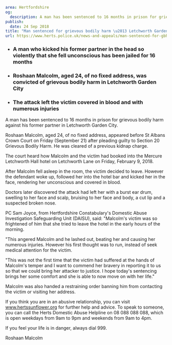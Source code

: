 ```yaml
area: Hertfordshire
og:
  description: A man has been sentenced to 16 months in prison for grievous bodily harm against his former partner in Letchworth Garden City.
publish:
  date: 24 Sep 2018
title: "Man sentenced for grievous bodily harm \u2013 Letchworth Garden City"
url: https://www.herts.police.uk/news-and-appeals/man-sentenced-for-gbh-letchworth-garden-city-1817
```

* ### A man who kicked his former partner in the head so violently that she fell unconscious has been jailed for 16 months

 * ### Roshaan Malcolm, aged 24, of no fixed address, was convicted of grievous bodily harm in Letchworth Garden City

 * ### The attack left the victim covered in blood and with numerous injuries

A man has been sentenced to 16 months in prison for grievous bodily harm against his former partner in Letchworth Garden City.

Roshaan Malcolm, aged 24, of no fixed address, appeared before St Albans Crown Court on Friday (September 21) after pleading guilty to Section 20 Grievous Bodily Harm. He was cleared of a previous kidnap charge.

The court heard how Malcolm and the victim had booked into the Mercure Letchworth Hall hotel on Letchworth Lane on Friday, February 9, 2018.

After Malcolm fell asleep in the room, the victim decided to leave. However the defendant woke up, followed her into the hotel bar and kicked her in the face, rendering her unconscious and covered in blood.

Doctors later discovered the attack had left her with a burst ear drum, swelling to her face and scalp, bruising to her face and body, a cut lip and a suspected broken nose.

PC Sam Joyce, from Hertfordshire Constabulary's Domestic Abuse Investigation Safeguarding Unit (DAISU), said: "Malcolm's victim was so frightened of him that she tried to leave the hotel in the early hours of the morning.

"This angered Malcolm and he lashed out, beating her and causing her numerous injuries. However his first thought was to run, instead of seek medical attention for the victim.

"This was not the first time that the victim had suffered at the hands of Malcolm's temper and I want to commend her bravery in reporting it to us so that we could bring her attacker to justice. I hope today's sentencing brings her some comfort and she is able to now move on with her life."

Malcolm was also handed a restraining order banning him from contacting the victim or visiting her address.

If you think you are in an abusive relationship, you can visit www.hertssunflower.org for further help and advice. To speak to someone, you can call the Herts Domestic Abuse Helpline on 08 088 088 088, which is open weekdays from 9am to 9pm and weekends from 9am to 4pm.

If you feel your life is in danger, always dial 999.

Roshaan Malcolm
